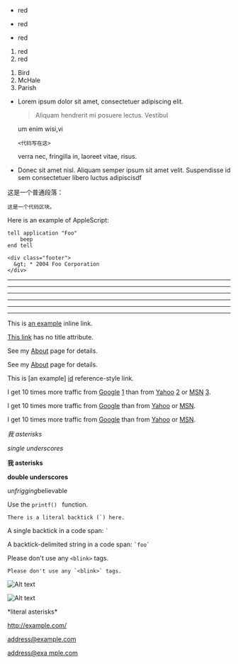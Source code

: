 
* red

+ red

- red

1. red
2. red

<ol>
<li>Bird</li>
<li>McHale</li>
<li>Parish</li>
</ol>

*   Lorem ipsum dolor sit amet, consectetuer adipiscing elit.
     >Aliquam hendrerit mi posuere lectus. Vestibul

    um enim wisi,vi
    
        <代码写在这>    
    verra nec, fringilla in, laoreet vitae, risus.

*   Donec sit amet nisl. Aliquam semper ipsum sit amet velit.
    Suspendisse id sem consectetuer libero luctus adipiscisdf


这是一个普通段落：

    这是一个代码区块。

Here is an example of AppleScript:

    tell application "Foo"
        beep
    end tell
     
    <div class="footer">
      &gt; * 2004 Foo Corporation
    </div>
    
* * *

***

**********
---
--------
-   - -

This is [an example](http://example.com/ "Title") inline link.

[This link](http://example.net/) has no title attribute.

See my [About](/about/ "about") page for details.

See my [About](/about/ (about2)) page for details.

This is [an example] [id] reference-style link.

[id]: [http://example.com/]  "Optional Title Here"

I get 10 times more traffic from [Google] [1] than from
[Yahoo] [2] or [MSN] [3].

  [1]: http://google.com/        "Google"
  [2]: http://search.yahoo.com/  "Yahoo Search"
  [3]: http://search.msn.com/    "MSN Search"
  
I get 10 times more traffic from [Google][] than from
[Yahoo][] or [MSN][].

  [google]: http://google.com/        "Google"
  [yahoo]:  http://search.yahoo.com/  "Yahoo Search"
  [msn]:    http://search.msn.com/    "MSN Search"
  
I get 10 times more traffic from [Google](http://google.com/ "Google")
than from [Yahoo](http://search.yahoo.com/ "Yahoo Search") or
[MSN](http://search.msn.com/ "MSN Search").




*我 asterisks*

_single underscores_

**我 asterisks**

__double underscores__

un*frigging*believable

Use the `printf() ` function.

``There is a literal backtick (`) here.``


A single backtick in a code span: `` ` ``

A backtick-delimited string in a code span: `` `foo` ``

Please don't use any `<blink>` tags.

    Please don't use any `<blink>` tags.
    
![Alt text](C:\Users\cguisheng\Desktop\临时文档\图片素材\2.jpg)

![Alt text](/path/to/img.jpg "Optional title")

\*literal asterisks\*

<http://example.com/>

<address@example.com>

<a href="mailto:addre
ss@example.co
m">address@exa
mple.com</a>